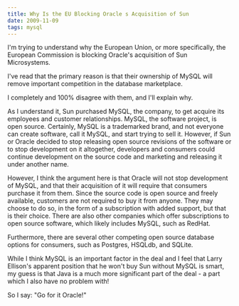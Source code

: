 ```yaml
---
title: Why Is the EU Blocking Oracle s Acquisition of Sun 
date: 2009-11-09
tags: mysql
---
```

I'm trying to understand why the European Union, or more specifically, the European Commission is blocking Oracle's acquisition of Sun Microsystems.

I've read that the primary reason is that their ownership of MySQL will remove important competition in the database marketplace.

I completely and 100% disagree with them, and I'll explain why.

As I understand it, Sun purchased MySQL, the company, to get acquire its employees and customer relationships. MySQL, the software project, is open source. Certainly, MySQL is a trademarked brand, and not everyone can create software, call it MySQL, and start trying to sell it. However, if Sun or Oracle decided to stop releasing open source revisions of the software or to stop development on it altogether, developers and consumers could continue development on the source code and marketing and releasing it under another name.

However, I think the argument here is that Oracle will not stop development of MySQL, and that their acquisition of it will require that consumers purchase it from them. Since the source code is open source and freely available, customers are not required to buy it from anyone. They may choose to do so, in the form of a subscription with added support, but that is their choice. There are also other companies which offer subscriptions to open source software, which likely includes MySQL, such as RedHat.

Furthermore, there are several other competing open source database options for consumers, such as Postgres, HSQLdb, and SQLite.

While I think MySQL is an important factor in the deal and I feel that Larry Ellison's apparent position that he won't buy Sun without MySQL is smart, my guess is that Java is a much more significant part of the deal - a part which I also have no problem with!

So I say: "Go for it Oracle!"

